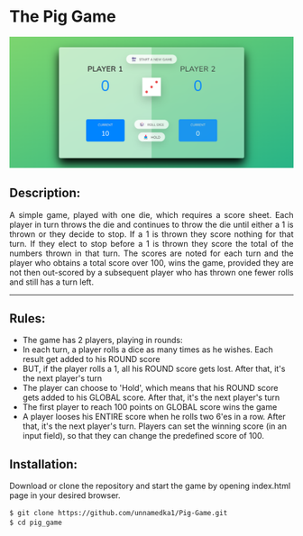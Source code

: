 # The Pig Game

<img src="Layout/Layout.png">

## Description:

<p align="justify">
  A simple game, played with one die, which requires a score sheet. Each player in turn throws the die and continues to throw the die until either a 1 is thrown or they decide to stop.  If a 1 is thrown they score nothing for that turn.  If they elect to stop before a 1 is thrown they score the total of the numbers thrown in that turn.  The scores are noted for each turn and the player who obtains a total score over 100, wins the game, provided they are not then out-scored by a subsequent player who has thrown one fewer rolls and still has a turn left.
</p>

---

## Rules:

- The game has 2 players, playing in rounds:
- In each turn, a player rolls a dice as many times as he wishes. Each result get added to his ROUND score
- BUT, if the player rolls a 1, all his ROUND score gets lost. After that, it's the next player's turn
- The player can choose to 'Hold', which means that his ROUND score gets added to his GLOBAL score. After that, it's the next player's turn
- The first player to reach 100 points on GLOBAL score wins the game
- A player looses his ENTIRE score when he rolls two 6'es in a row. After that, it's the next player's turn.
Players can set the winning score (in an input field), so that they can change the predefined score of 100.

## Installation: 

Download or clone the repository and start the game by opening index.html page in your desired browser.

```sh
$ git clone https://github.com/unnamedka1/Pig-Game.git
$ cd pig_game
```
